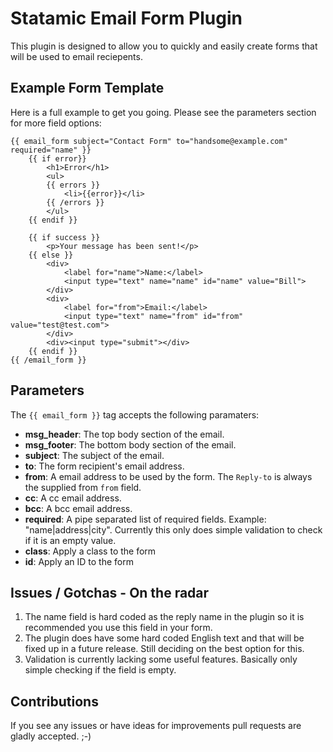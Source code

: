# Statamic Email Form Plugin

This plugin is designed to allow you to quickly and easily create forms
that will be used to email reciepents.

## Example Form Template

Here is a full example to get you going. Please see the parameters section for more field options:

	{{ email_form subject="Contact Form" to="handsome@example.com" required="name" }}
		{{ if error}}
			<h1>Error</h1>
			<ul>
			{{ errors }}
				<li>{{error}}</li>
			{{ /errors }}
			</ul>
		{{ endif }}

		{{ if success }}
			<p>Your message has been sent!</p>
		{{ else }}
			<div>
				<label for="name">Name:</label>
				<input type="text" name="name" id="name" value="Bill">
			</div>
			<div>
				<label for="from">Email:</label>
				<input type="text" name="from" id="from" value="test@test.com">
			</div>
			<div><input type="submit"></div>
		{{ endif }}
	{{ /email_form }}

## Parameters

The `{{ email_form }}` tag accepts the following paramaters:

* **msg_header**: The top body section of the email.
* **msg_footer**: The bottom body section of the email.
* **subject**: The subject of the email.
* **to**: The form recipient's email address.
* **from**: A email address to be used by the form. The `Reply-to` is always the supplied from `from` field.
* **cc**: A cc email address.
* **bcc**: A bcc email address.
* **required**: A pipe separated list of required fields. Example: "name|address|city". Currently this only does simple validation to check if it is an empty value.
* **class**: Apply a class to the form
* **id**: Apply an ID to the form

## Issues / Gotchas - On the radar

1. The name field is hard coded as the reply name in the plugin so it is recommended you use this field in your form.
2. The plugin does have some hard coded English text and that will be fixed up in a future release. Still deciding on the best option for this.
3. Validation is currently lacking some useful features. Basically only simple checking if the field is empty.

## Contributions

If you see any issues or have ideas for improvements pull requests are gladly accepted. ;-)
